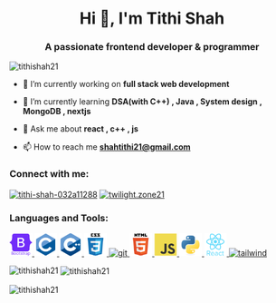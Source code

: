 <h1 align="center">Hi 👋, I'm Tithi Shah</h1>
<h3 align="center">A passionate frontend developer & programmer</h3>

<p align="left"> <img src="https://komarev.com/ghpvc/?username=tithishah21&label=Profile%20views&color=ff2600&style=plastic" alt="tithishah21" /> </p>

- 🔭 I’m currently working on **full stack web development**

- 🌱 I’m currently learning **DSA(with C++) , Java , System design , MongoDB , nextjs**

- 💬 Ask me about **react , c++ , js**

- 📫 How to reach me **shahtithi21@gmail.com**

<h3 align="left">Connect with me:</h3>
<p align="left">
<a href="https://linkedin.com/in/tithi-shah-032a11288" target="blank"><img align="center" src="https://raw.githubusercontent.com/rahuldkjain/github-profile-readme-generator/master/src/images/icons/Social/linked-in-alt.svg" alt="tithi-shah-032a11288" height="30" width="40" /></a>
<a href="https://instagram.com/twilight.zone21" target="blank"><img align="center" src="https://raw.githubusercontent.com/rahuldkjain/github-profile-readme-generator/master/src/images/icons/Social/instagram.svg" alt="twilight.zone21" height="30" width="40" /></a>
</p>

<h3 align="left">Languages and Tools:</h3>
<p align="left"> <a href="https://getbootstrap.com" target="_blank" rel="noreferrer"> <img src="https://raw.githubusercontent.com/devicons/devicon/master/icons/bootstrap/bootstrap-plain-wordmark.svg" alt="bootstrap" width="40" height="40"/> </a> <a href="https://www.cprogramming.com/" target="_blank" rel="noreferrer"> <img src="https://raw.githubusercontent.com/devicons/devicon/master/icons/c/c-original.svg" alt="c" width="40" height="40"/> </a> <a href="https://www.w3schools.com/cpp/" target="_blank" rel="noreferrer"> <img src="https://raw.githubusercontent.com/devicons/devicon/master/icons/cplusplus/cplusplus-original.svg" alt="cplusplus" width="40" height="40"/> </a> <a href="https://www.w3schools.com/css/" target="_blank" rel="noreferrer"> <img src="https://raw.githubusercontent.com/devicons/devicon/master/icons/css3/css3-original-wordmark.svg" alt="css3" width="40" height="40"/> </a> <a href="https://git-scm.com/" target="_blank" rel="noreferrer"> <img src="https://www.vectorlogo.zone/logos/git-scm/git-scm-icon.svg" alt="git" width="40" height="40"/> </a> <a href="https://www.w3.org/html/" target="_blank" rel="noreferrer"> <img src="https://raw.githubusercontent.com/devicons/devicon/master/icons/html5/html5-original-wordmark.svg" alt="html5" width="40" height="40"/> </a> <a href="https://developer.mozilla.org/en-US/docs/Web/JavaScript" target="_blank" rel="noreferrer"> <img src="https://raw.githubusercontent.com/devicons/devicon/master/icons/javascript/javascript-original.svg" alt="javascript" width="40" height="40"/> </a> <a href="https://www.python.org" target="_blank" rel="noreferrer"> <img src="https://raw.githubusercontent.com/devicons/devicon/master/icons/python/python-original.svg" alt="python" width="40" height="40"/> </a> <a href="https://reactjs.org/" target="_blank" rel="noreferrer"> <img src="https://raw.githubusercontent.com/devicons/devicon/master/icons/react/react-original-wordmark.svg" alt="react" width="40" height="40"/> </a> <a href="https://tailwindcss.com/" target="_blank" rel="noreferrer"> <img src="https://www.vectorlogo.zone/logos/tailwindcss/tailwindcss-icon.svg" alt="tailwind" width="40" height="40"/> </a> </p>

<p><img align="left" src="https://github-readme-stats.vercel.app/api/top-langs?username=tithishah21&show_icons=true&theme=dark&hide_border=true&locale=en&layout=compact" alt="tithishah21" /></p>

<p>&nbsp;<img align="center" src="https://github-readme-stats.vercel.app/api?username=tithishah21&show_icons=true&locale=en" alt="tithishah21" /></p>

<p><img align="center" src="https://github-readme-streak-stats.herokuapp.com/?user=tithishah21&theme=default" alt="tithishah21" /></p>

<!---
tithishah21/tithishah21 is a ✨ special ✨ repository because its `README.md` (this file) appears on your GitHub profile.
You can click the Preview link to take a look at your changes.
--->
